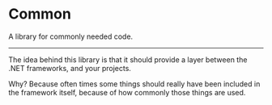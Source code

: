 # Common
A library for commonly needed code.

---

The idea behind this library is that it should provide a layer between the .NET frameworks, and your projects.

Why? Because often times some things should really have been included in the framework itself, because of how commonly those things are used.

